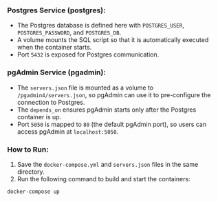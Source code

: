 ### Postgres Service (postgres):
- The Postgres database is defined here with `POSTGRES_USER`, `POSTGRES_PASSWORD`, and `POSTGRES_DB`.
- A volume mounts the SQL script so that it is automatically executed when the container starts.
- Port `5432` is exposed for Postgres communication.

### pgAdmin Service (pgadmin):
- The `servers.json` file is mounted as a volume to `/pgadmin4/servers.json`, so pgAdmin can use it to pre-configure the connection to Postgres.
- The `depends_on` ensures pgAdmin starts only after the Postgres container is up.
- Port `5050` is mapped to `80` (the default pgAdmin port), so users can access pgAdmin at `localhost:5050`.

### How to Run:
1. Save the `docker-compose.yml` and `servers.json` files in the same directory.
2. Run the following command to build and start the containers:

```bash
docker-compose up